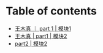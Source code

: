 # Table of contents

* [王木真 ｜ part 1 \| 模块1](../../)
* [王木真 \| part1 \| 模块2](../task2/wang-mu-zhen-part1-mo-kuai-2.md)
* [part2 \| 模块2]()

